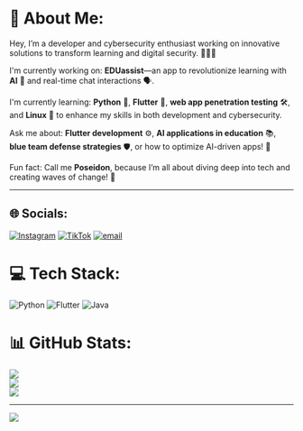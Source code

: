 # 💫 About Me:

Hey, I’m a developer and cybersecurity enthusiast working on innovative solutions to transform learning and digital security. 👨‍💻🔐

I'm currently working on:
**EDUassist**—an app to revolutionize learning with **AI** 🤖 and real-time chat interactions 🗣️.

I'm currently learning:
**Python** 🐍, **Flutter** 📱, **web app penetration testing** 🛠️, and **Linux** 🐧 to enhance my skills in both development and cybersecurity.

Ask me about:
**Flutter development** ⚙️, **AI applications in education** 📚, **blue team defense strategies** 🛡️, or how to optimize AI-driven apps! 🚀

Fun fact:
Call me **Poseidon**, because I’m all about diving deep into tech and creating waves of change! 🌊

---


## 🌐 Socials:
[![Instagram](https://img.shields.io/badge/Instagram-%23E4405F.svg?logo=Instagram&logoColor=white)](https://instagram.com/www.instagram.com/tmemz) [![TikTok](https://img.shields.io/badge/TikTok-%23000000.svg?logo=TikTok&logoColor=white)](https://www.tiktok.com/@MS4wLjABAAAAEtM9dq6bge6G2dz_UrUWI-35q0aO60RYEjnsi6nXEgiuGiML3oyHAgQDnCcPKOtH?is_from_webapp=1&sender_device=pc) [![email](https://img.shields.io/badge/Email-D14836?logo=gmail&logoColor=white)](mailto:elshelbi0@gmail.com) 

# 💻 Tech Stack:
![Python](https://img.shields.io/badge/python-3670A0?style=flat&logo=python&logoColor=ffdd54) ![Flutter](https://img.shields.io/badge/Flutter-%2302569B.svg?style=flat&logo=Flutter&logoColor=white) ![Java](https://img.shields.io/badge/java-%23ED8B00.svg?style=flat&logo=openjdk&logoColor=white)
# 📊 GitHub Stats:
![](https://github-readme-stats.vercel.app/api?username=002v&theme=shadow_green&hide_border=false&include_all_commits=false&count_private=false)<br/>
![](https://nirzak-streak-stats.vercel.app/?user=002v&theme=shadow_green&hide_border=false)<br/>
![](https://github-readme-stats.vercel.app/api/top-langs/?username=002v&theme=shadow_green&hide_border=false&include_all_commits=false&count_private=false&layout=compact)

---
[![](https://visitcount.itsvg.in/api?id=002v&icon=0&color=3)](https://visitcount.itsvg.in)

<!-- Proudly created with GPRM ( https://gprm.itsvg.in ) -->
